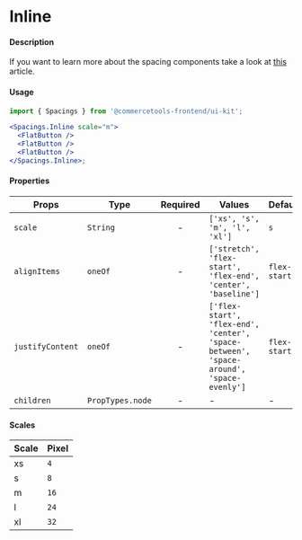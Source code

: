 # Inline

#### Description

If you want to learn more about the spacing components take a look at
[this](https://medium.com/eightshapes-llc/space-in-design-systems-188bcbae0d62)
article.

#### Usage

```jsx
import { Spacings } from '@commercetools-frontend/ui-kit';

<Spacings.Inline scale="m">
  <FlatButton />
  <FlatButton />
  <FlatButton />
</Spacings.Inline>;
```

#### Properties

| Props            | Type             | Required | Values                                                                                  | Default      |
| ---------------- | ---------------- | :------: | --------------------------------------------------------------------------------------- | ------------ |
| `scale`          | `String`         |    -     | `['xs', 's', 'm', 'l', 'xl']`                                                           | `s`          |
| `alignItems`     | `oneOf`          |    -     | `['stretch', 'flex-start', 'flex-end', 'center', 'baseline']`                           | `flex-start` |
| `justifyContent` | `oneOf`          |    -     | `['flex-start', 'flex-end', 'center', 'space-between', 'space-around', 'space-evenly']` | `flex-start` |
| `children`       | `PropTypes.node` |    -     | -                                                                                       | -            |

#### Scales

| Scale | Pixel |
| :---- | :---- |
| xs    | `4`   |
| s     | `8`   |
| m     | `16`  |
| l     | `24`  |
| xl    | `32`  |
